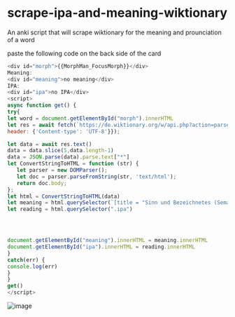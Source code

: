 # scrape-ipa-and-meaning-wiktionary
An anki script that will scrape wiktionary for the meaning and prounciation of a word

paste the following code on the back side of the card

```javascript
<div id="morph">{{MorphMan_FocusMorph}}</div>
Meaning:
<div id="meaning">no meaning</div>
IPA: 
<div id="ipa">no IPA</div>
<script>
async function get() {
try{
let word = document.getElementById("morph").innerHTML
let res = await fetch(`https://de.wiktionary.org/w/api.php?action=parse&format=json&prop=text%7Crevid%7Cdisplaytitle&origin=*&callback=?&page=${word}`, {
header: {'Content-type': 'UTF-8'}});

let data = await res.text()
data = data.slice(5,data.length-1)
data = JSON.parse(data).parse.text["*"]
let ConvertStringToHTML = function (str) {
   let parser = new DOMParser();
   let doc = parser.parseFromString(str, 'text/html');
   return doc.body;
};
let html = ConvertStringToHTML(data)
let meaning = html.querySelector(`[title = "Sinn und Bezeichnetes (Semantik)"]`).nextElementSibling
let reading = html.querySelector(".ipa")




document.getElementById("meaning").innerHTML = meaning.innerHTML
document.getElementById("ipa").innerHTML = reading.innerHTML
}
catch(err) {
console.log(err)
}
}
get()
</script>
```

![image](https://user-images.githubusercontent.com/81630959/193410174-87d4ad11-aeb0-46fa-b52a-c5b2ce4a5726.png)

